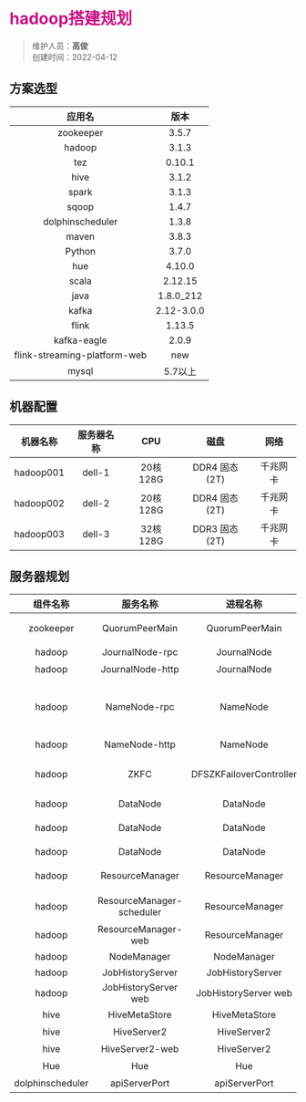 # <font color=#C71585>hadoop搭建规划</font>
>维护人员：**高俊**  
>创建时间：2022-04-12

## 方案选型

| 应用名           | 版本             |
| :-------------:  | :-------------: |
| zookeeper        | 3.5.7           |
| hadoop           | 3.1.3           |
| tez              | 0.10.1          |
| hive             | 3.1.2           |
| spark            | 3.1.3           |
| sqoop            | 1.4.7           |
| dolphinscheduler | 1.3.8           |
| maven            | 3.8.3           |
| Python           | 3.7.0           |
| hue              | 4.10.0          |
| scala            | 2.12.15         |
| java             | 1.8.0_212       |
| kafka            | 2.12-3.0.0      |
| flink            | 1.13.5          |
| kafka-eagle      | 2.0.9           |
|flink-streaming-platform-web | new  |
| mysql            | 5.7以上         |

## 机器配置

| 机器名称         | 服务器名称     |CPU     |磁盘     |网络     |
| :-------------:  | :-------------:  | :-------------:  | :-------------:  | :-------------:  |
| hadoop001       | dell-1       | 20核 128G       | DDR4 固态(2T)       | 千兆网卡       |
| hadoop002       | dell-2       | 20核 128G       | DDR4 固态(2T)       | 千兆网卡       |
| hadoop003       | dell-3       | 32核 128G       | DDR3 固态(2T)       | 千兆网卡       |

## 服务器规划

| 组件名称 | 服务名称  | 进程名称 | 端口号 | 用途  | hadoop001 | hadoop002 | hadoop003 |
| :--: | :--: | :--: | :--: | :--: | :--: | :--: | :--: |
| zookeeper | QuorumPeerMain | QuorumPeerMain | 2181 | 对客户端提供服务的端口 | ✔ | ✔ | ✔ |
| hadoop | JournalNode-rpc | JournalNode | 8485 | RPC服务 | http://hadoop001:8485 | http://hadoop002:8485 | http://hadoop003:8485 |
| hadoop | JournalNode-http | JournalNode | 8480 | HTTP服务 | http://hadoop001:8480 | http://hadoop002:8480 | http://hadoop003:8480 |
| hadoop | NameNode-rpc | NameNode | 8020 | 接收Client连接的RPC端口，用于获取文件系统metadata信息 | http://hadoop001:8020 | http://hadoop002:8020 | ✖ |
| hadoop | NameNode-http | NameNode | 9870 | HTTP服务 | http://hadoop001:9870 | http://hadoop002:9870 | ✖ |
| hadoop | ZKFC| DFSZKFailoverController | 8019 | ZooKeeper FailoverController，用于NN HA | http://hadoop001:8019 | http://hadoop002:8019 | ✖ |
| hadoop | DataNode| DataNode | 9864 | http服务的端口 | http://hadoop001:9864 | http://hadoop002:9864 | http://hadoop003:9864 |
| hadoop | DataNode| DataNode | 9866 | datanode服务端口，用于数据传输 | http://hadoop001:9866 | http://hadoop002:9866 | http://hadoop003:9866 |
| hadoop | DataNode| DataNode | 9867 | ipc服务的端口 | http://hadoop001:9867 | http://hadoop002:9867 | http://hadoop003:9867 |
| hadoop | ResourceManager| ResourceManager | 8132 | RM的applications manager(ASM)端口 | http://hadoop001:8132 | http://hadoop002:8132 | ✖ |
| hadoop | ResourceManager-scheduler| ResourceManager | 8130 | scheduler组件的IPC端口| http://hadoop001:8130 | http://hadoop002:8130 | ✖ |
| hadoop | ResourceManager-web| ResourceManager | 8188 | http服务端口 | http://hadoop001:8188 | http://hadoop002:8188 |  |
| hadoop | NodeManager| NodeManager | 8040 | http服务端口 | http://hadoop001:8040 | http://hadoop002:8040 | http://hadoop003:8040 |
| hadoop | JobHistoryServer| JobHistoryServer | 10020 | IPC | ✖ | ✖ | http://hadoop003:10020 |
| hadoop | JobHistoryServer web | JobHistoryServer web | 19888 | http服务端口 | ✖ | ✖ | http://hadoop003:19888 |
| hive | HiveMetaStore | HiveMetaStore | 9083 | 元数据服务 | ✖ | ✖ | http://hadoop003:9083 |
| hive | HiveServer2 | HiveServer2 | 10000 | jdbc连接服务 | ✖ | ✖ | http://hadoop003:10000 |
| hive | HiveServer2-web | HiveServer2 | 10002 | http服务端口 | ✖ | ✖ | http://hadoop003:10002 |
| Hue | Hue | Hue | 8888 | http服务端口 | http://192.168.20.181:8888/hue | ✖ | ✖ |
| dolphinscheduler | apiServerPort | apiServerPort | 12345 | http服务端口 | ✖ | http://192.168.20.182:12345/dolphinscheduler | ✖ |
